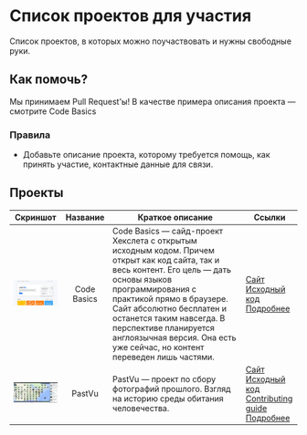 # Список проектов для участия

Список проектов, в которых можно поучаствовать и нужны свободные руки.

## Как помочь?

Мы принимаем Pull Request'ы! В качестве примера описания проекта — смотрите Code Basics

### Правила

* Добавьте описание проекта, которому требуется помощь, как принять участие, контактные данные для связи.

## Проекты

|Скриншот|Название| Краткое описание|Ссылки|
|------|:------:|-------|---------|
|<a href="https://code-basics.com" target="_blank"><img width="200px" src="./projects/code-basics/assets/codebasics.jpg"></a>|Code Basics| Code Basics — сайд-проект Хекслета с открытым исходным кодом. Причем открыт как код сайта, так и весь контент. Его цель — дать основы языков программирования с практикой прямо в браузере. Сайт абсолютно бесплатен и останется таким навсегда. В перспективе планируется англоязычная версия. Она есть уже сейчас, но контент переведен лишь частями.| [Сайт](https://code-basics.com/) <br> [Исходный код](https://github.com/hexlet-basics) </br> [Подробнее](./projects/code-basics/README.md)|
|<a href="https://pastvu.com/" target="_blank"><img width="200px" src="./projects/pastvu/assets/pastvu.png"></a>|PastVu| PastVu — проект по сбору фотографий прошлого. Взгляд на историю среды обитания человечества.|[Сайт](https://pastvu.com/) </br>[Исходный код](https://github.com/PastVu/pastvu) </br>[Contributing guide](https://github.com/PastVu/pastvu/blob/master/CONTRIBUTING.md) </br> [Подробнее](/projects/pastvu/README.md)|
